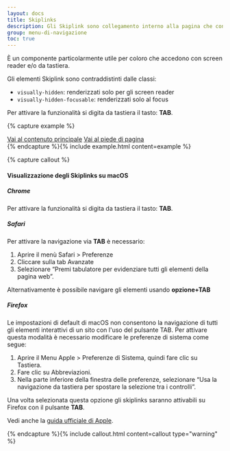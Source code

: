 ```yaml
---
layout: docs
title: Skiplinks
description: Gli Skiplink sono collegamento interno alla pagina che consentono agli utenti di accedere direttamente al contenuto principale della pagina saltando il menu di navigazione.
group: menu-di-navigazione
toc: true
---
```


È un componente particolarmente utile per coloro che accedono con screen reader e/o da tastiera.

Gli elementi Skiplink sono contraddistinti dalle classi:

- `visually-hidden`: renderizzati solo per gli screen reader
- `visually-hidden-focusable`: renderizzati solo al focus

Per attivare la funzionalità si digita da tastiera il tasto: **TAB**.

{% capture example %}

<div class="skiplinks">
  <a class="visually-hidden-focusable" href="#">Vai al contenuto principale</a>
  <a class="visually-hidden-focusable" href="#">Vai al piede di pagina</a>
</div>
{% endcapture %}{% include example.html content=example %}
    
{% capture callout %}
#### Visualizzazione degli Skiplinks su macOS

##### Chrome

Per attivare la funzionalità si digita da tastiera il tasto: **TAB**.

##### Safari

Per attivare la navigazione via **TAB** è necessario:

1. Aprire il menù Safari > Preferenze
2. Cliccare sulla tab Avanzate
3. Selezionare “Premi tabulatore per evidenziare tutti gli elementi della pagina web”.

Alternativamente è possibile navigare gli elementi usando **opzione+TAB**

##### Firefox

Le impostazioni di default di macOS non consentono la navigazione di tutti gli elementi interattivi di un sito con l'uso del pulsante TAB.
Per attivare questa modalità è necessario modificare le preferenze di sistema come segue:

1. Aprire il Menu Apple > Preferenze di Sistema, quindi fare clic su Tastiera.
2. Fare clic su Abbreviazioni.
3. Nella parte inferiore della finestra delle preferenze, selezionare “Usa la navigazione da tastiera per spostare la selezione tra i controlli”.

Una volta selezionata questa opzione gli skiplinks saranno attivabili su Firefox con il pulsante **TAB**.

Vedi anche la [guida ufficiale di Apple](https://support.apple.com/it-it/HT204434).

{% endcapture %}{% include callout.html content=callout type="warning" %}
